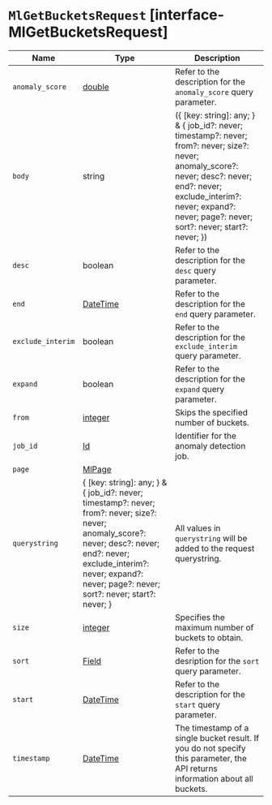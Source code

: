 # `MlGetBucketsRequest` [interface-MlGetBucketsRequest]

| Name | Type | Description |
| - | - | - |
| `anomaly_score` | [double](./double.md) | Refer to the description for the `anomaly_score` query parameter. |
| `body` | string | ({ [key: string]: any; } & { job_id?: never; timestamp?: never; from?: never; size?: never; anomaly_score?: never; desc?: never; end?: never; exclude_interim?: never; expand?: never; page?: never; sort?: never; start?: never; }) | All values in `body` will be added to the request body. |
| `desc` | boolean | Refer to the description for the `desc` query parameter. |
| `end` | [DateTime](./DateTime.md) | Refer to the description for the `end` query parameter. |
| `exclude_interim` | boolean | Refer to the description for the `exclude_interim` query parameter. |
| `expand` | boolean | Refer to the description for the `expand` query parameter. |
| `from` | [integer](./integer.md) | Skips the specified number of buckets. |
| `job_id` | [Id](./Id.md) | Identifier for the anomaly detection job. |
| `page` | [MlPage](./MlPage.md) | &nbsp; |
| `querystring` | { [key: string]: any; } & { job_id?: never; timestamp?: never; from?: never; size?: never; anomaly_score?: never; desc?: never; end?: never; exclude_interim?: never; expand?: never; page?: never; sort?: never; start?: never; } | All values in `querystring` will be added to the request querystring. |
| `size` | [integer](./integer.md) | Specifies the maximum number of buckets to obtain. |
| `sort` | [Field](./Field.md) | Refer to the desription for the `sort` query parameter. |
| `start` | [DateTime](./DateTime.md) | Refer to the description for the `start` query parameter. |
| `timestamp` | [DateTime](./DateTime.md) | The timestamp of a single bucket result. If you do not specify this parameter, the API returns information about all buckets. |
